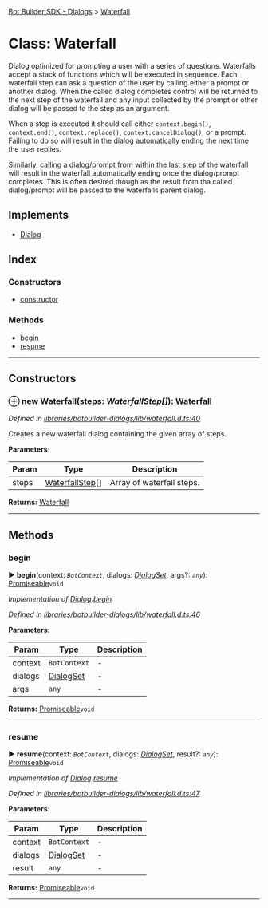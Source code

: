 [Bot Builder SDK - Dialogs](../README.md) > [Waterfall](../classes/botbuilder_dialogs.waterfall.md)



# Class: Waterfall


Dialog optimized for prompting a user with a series of questions. Waterfalls accept a stack of functions which will be executed in sequence. Each waterfall step can ask a question of the user by calling either a prompt or another dialog. When the called dialog completes control will be returned to the next step of the waterfall and any input collected by the prompt or other dialog will be passed to the step as an argument.

When a step is executed it should call either `context.begin()`, `context.end()`, `context.replace()`, `context.cancelDialog()`, or a prompt. Failing to do so will result in the dialog automatically ending the next time the user replies.

Similarly, calling a dialog/prompt from within the last step of the waterfall will result in the waterfall automatically ending once the dialog/prompt completes. This is often desired though as the result from tha called dialog/prompt will be passed to the waterfalls parent dialog.

## Implements

* [Dialog](../interfaces/botbuilder_dialogs.dialog.md)

## Index

### Constructors

* [constructor](botbuilder_dialogs.waterfall.md#constructor)


### Methods

* [begin](botbuilder_dialogs.waterfall.md#begin)
* [resume](botbuilder_dialogs.waterfall.md#resume)



---
## Constructors
<a id="constructor"></a>


### ⊕ **new Waterfall**(steps: *[WaterfallStep](../#waterfallstep)[]*): [Waterfall](botbuilder_dialogs.waterfall.md)


*Defined in [libraries/botbuilder-dialogs/lib/waterfall.d.ts:40](https://github.com/Microsoft/botbuilder-js/blob/9f80f0a/libraries/botbuilder-dialogs/lib/waterfall.d.ts#L40)*



Creates a new waterfall dialog containing the given array of steps.


**Parameters:**

| Param | Type | Description |
| ------ | ------ | ------ |
| steps | [WaterfallStep](../#waterfallstep)[]   |  Array of waterfall steps. |





**Returns:** [Waterfall](botbuilder_dialogs.waterfall.md)

---


## Methods
<a id="begin"></a>

###  begin

► **begin**(context: *`BotContext`*, dialogs: *[DialogSet](botbuilder_dialogs.dialogset.md)*, args?: *`any`*): [Promiseable]()`void`



*Implementation of [Dialog](../interfaces/botbuilder_dialogs.dialog.md).[begin](../interfaces/botbuilder_dialogs.dialog.md#begin)*

*Defined in [libraries/botbuilder-dialogs/lib/waterfall.d.ts:46](https://github.com/Microsoft/botbuilder-js/blob/9f80f0a/libraries/botbuilder-dialogs/lib/waterfall.d.ts#L46)*



**Parameters:**

| Param | Type | Description |
| ------ | ------ | ------ |
| context | `BotContext`   |  - |
| dialogs | [DialogSet](botbuilder_dialogs.dialogset.md)   |  - |
| args | `any`   |  - |





**Returns:** [Promiseable]()`void`





___

<a id="resume"></a>

###  resume

► **resume**(context: *`BotContext`*, dialogs: *[DialogSet](botbuilder_dialogs.dialogset.md)*, result?: *`any`*): [Promiseable]()`void`



*Implementation of [Dialog](../interfaces/botbuilder_dialogs.dialog.md).[resume](../interfaces/botbuilder_dialogs.dialog.md#resume)*

*Defined in [libraries/botbuilder-dialogs/lib/waterfall.d.ts:47](https://github.com/Microsoft/botbuilder-js/blob/9f80f0a/libraries/botbuilder-dialogs/lib/waterfall.d.ts#L47)*



**Parameters:**

| Param | Type | Description |
| ------ | ------ | ------ |
| context | `BotContext`   |  - |
| dialogs | [DialogSet](botbuilder_dialogs.dialogset.md)   |  - |
| result | `any`   |  - |





**Returns:** [Promiseable]()`void`





___


